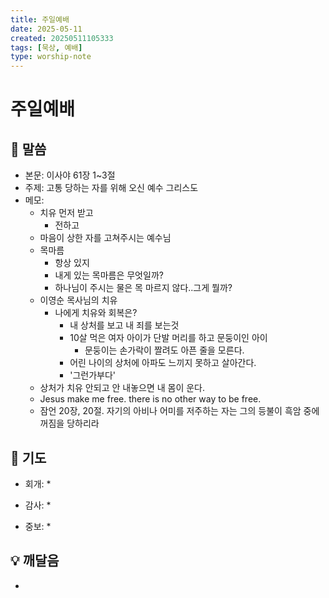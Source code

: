 ```yaml
---
title: 주일예배
date: 2025-05-11
created: 20250511105333
tags: [묵상, 예배]
type: worship-note
---
```


# 주일예배

## 📖 말씀
* 본문: 이사야 61장 1~3절
* 주제: 고통 당하는 자를 위해 오신 예수 그리스도
* 메모: 
	* 치유 먼저 받고
		* 전하고
	* 마음이 상한 자를 고쳐주시는 예수님
	* 목마름
		* 항상 있지
		* 내게 있는 목마름은 무엇일까?
		* 하나님이 주시는 물은 목 마르지 않다..그게 뭘까?
	* 이영순 목사님의 치유
		* 나에게 치유와 회복은?
			* 내 상처를 보고 내 죄를 보는것
			* 10살 먹은 여자 아이가 단발 머리를 하고 문둥이인 아이
				* 문둥이는 손가락이 짤려도 아픈 줄을 모른다.
			* 어린 나이의 상처에 아파도 느끼지 못하고 살아간다.
			* '그런가부다'
	* 상처가 치유 안되고 안 내놓으면 내 몸이 운다.
	* Jesus make me free. there is no other way to be free.
	* 잠언 20장, 20절. 자기의 아비나 어미를 저주하는 자는 그의 등불이 흑암 중에 꺼짐을 당하리라

## 🙏 기도
* 회개:
  * 

* 감사:
  * 

* 중보:
  * 

## 💡 깨달음
* 

